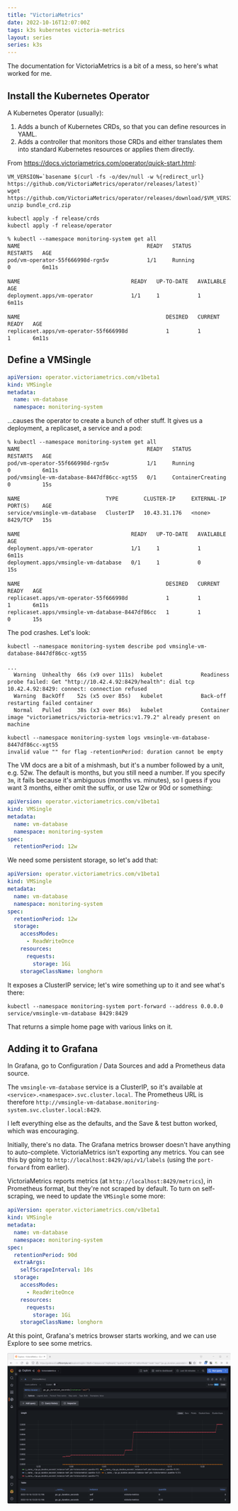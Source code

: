 ```yaml
---
title: "VictoriaMetrics"
date: 2022-10-16T12:07:00Z
tags: k3s kubernetes victoria-metrics
layout: series
series: k3s
---
```


The documentation for VictoriaMetrics is a bit of a mess, so here's what worked for me.

## Install the Kubernetes Operator

A Kubernetes Operator (usually):

1. Adds a bunch of Kubernetes CRDs, so that you can define resources in YAML.
2. Adds a controller that monitors those CRDs and either translates them into standard Kubernetes resources or applies
   them directly.

From <https://docs.victoriametrics.com/operator/quick-start.html>:

```
VM_VERSION=`basename $(curl -fs -o/dev/null -w %{redirect_url} https://github.com/VictoriaMetrics/operator/releases/latest)`
wget https://github.com/VictoriaMetrics/operator/releases/download/$VM_VERSION/bundle_crd.zip
unzip bundle_crd.zip
```

```
kubectl apply -f release/crds
kubectl apply -f release/operator
```

```
% kubectl --namespace monitoring-system get all
NAME                                        READY   STATUS              RESTARTS   AGE
pod/vm-operator-55f666998d-rgn5v            1/1     Running             0          6m11s

NAME                                   READY   UP-TO-DATE   AVAILABLE   AGE
deployment.apps/vm-operator            1/1     1            1           6m11s

NAME                                              DESIRED   CURRENT   READY   AGE
replicaset.apps/vm-operator-55f666998d            1         1         1       6m11s
```

## Define a VMSingle

```yaml
apiVersion: operator.victoriametrics.com/v1beta1
kind: VMSingle
metadata:
  name: vm-database
  namespace: monitoring-system
```

...causes the operator to create a bunch of other stuff. It gives us a deployment, a replicaset, a service and a pod:

```
% kubectl --namespace monitoring-system get all
NAME                                        READY   STATUS              RESTARTS   AGE
pod/vm-operator-55f666998d-rgn5v            1/1     Running             0          6m11s
pod/vmsingle-vm-database-8447df86cc-xgt55   0/1     ContainerCreating   0          15s

NAME                           TYPE        CLUSTER-IP     EXTERNAL-IP   PORT(S)    AGE
service/vmsingle-vm-database   ClusterIP   10.43.31.176   <none>        8429/TCP   15s

NAME                                   READY   UP-TO-DATE   AVAILABLE   AGE
deployment.apps/vm-operator            1/1     1            1           6m11s
deployment.apps/vmsingle-vm-database   0/1     1            0           15s

NAME                                              DESIRED   CURRENT   READY   AGE
replicaset.apps/vm-operator-55f666998d            1         1         1       6m11s
replicaset.apps/vmsingle-vm-database-8447df86cc   1         1         0       15s
```

The pod crashes. Let's look:

```
kubectl --namespace monitoring-system describe pod vmsingle-vm-database-8447df86cc-xgt55

...
  Warning  Unhealthy  66s (x9 over 111s)  kubelet            Readiness probe failed: Get "http://10.42.4.92:8429/health": dial tcp 10.42.4.92:8429: connect: connection refused
  Warning  BackOff    52s (x5 over 85s)   kubelet            Back-off restarting failed container
  Normal   Pulled     38s (x3 over 86s)   kubelet            Container image "victoriametrics/victoria-metrics:v1.79.2" already present on machine
```

```
kubectl --namespace monitoring-system logs vmsingle-vm-database-8447df86cc-xgt55
invalid value "" for flag -retentionPeriod: duration cannot be empty
```

The VM docs are a bit of a mishmash, but it's a number followed by a unit, e.g. 52w. The default is months, but you
still need a number. If you specify `3m`, it fails because it's ambiguous (months vs. minutes), so I guess if you want 3
months, either omit the suffix, or use 12w or 90d or something:

```yaml
apiVersion: operator.victoriametrics.com/v1beta1
kind: VMSingle
metadata:
  name: vm-database
  namespace: monitoring-system
spec:
  retentionPeriod: 12w
```

We need some persistent storage, so let's add that:

```yaml
apiVersion: operator.victoriametrics.com/v1beta1
kind: VMSingle
metadata:
  name: vm-database
  namespace: monitoring-system
spec:
  retentionPeriod: 12w
  storage:
    accessModes:
      - ReadWriteOnce
    resources:
      requests:
        storage: 1Gi
    storageClassName: longhorn
```

It exposes a ClusterIP service; let's wire something up to it and see what's there:

```
kubectl --namespace monitoring-system port-forward --address 0.0.0.0 service/vmsingle-vm-database 8429:8429
```

That returns a simple home page with various links on it.

## Adding it to Grafana

In Grafana, go to Configuration / Data Sources and add a Prometheus data source.

The `vmsingle-vm-database` service is a ClusterIP, so it's available at `<service>.<namespace>.svc.cluster.local`. The
Prometheus URL is therefore `http://vmsingle-vm-database.monitoring-system.svc.cluster.local:8429`.

I left everything else as the defaults, and the Save & test button worked, which was encouraging.

Initially, there's no data. The Grafana metrics browser doesn't have anything to auto-complete. VictoriaMetrics isn't
exporting any metrics. You can see this by going to `http://localhost:8429/api/v1/labels` (using the `port-forward` from
earlier).

VictoriaMetrics reports metrics (at `http://localhost:8429/metrics`), in Prometheus format, but they're not scraped by
default. To turn on self-scraping, we need to update the `VMSingle` some more:

```yaml
apiVersion: operator.victoriametrics.com/v1beta1
kind: VMSingle
metadata:
  name: vm-database
  namespace: monitoring-system
spec:
  retentionPeriod: 90d
  extraArgs:
    selfScrapeInterval: 10s
  storage:
    accessModes:
      - ReadWriteOnce
    resources:
      requests:
        storage: 1Gi
    storageClassName: longhorn
```

At this point, Grafana's metrics browser starts working, and we can use Explore to see some metrics.

![](/images/2022/2022-10-16-victoria-metrics/screenshot.png)
